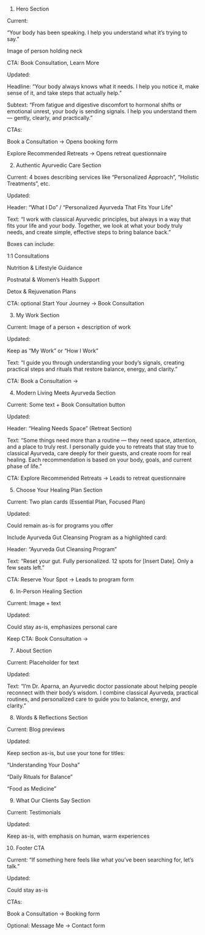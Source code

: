 1. Hero Section

Current:

“Your body has been speaking. I help you understand what it’s trying to say.”

Image of person holding neck

CTA: Book Consultation, Learn More

Updated:

Headline: “Your body always knows what it needs. I help you notice it, make sense of it, and take steps that actually help.”

Subtext: “From fatigue and digestive discomfort to hormonal shifts or emotional unrest, your body is sending signals. I help you understand them — gently, clearly, and practically.”

CTAs:

Book a Consultation → Opens booking form

Explore Recommended Retreats → Opens retreat questionnaire

2. Authentic Ayurvedic Care Section

Current: 4 boxes describing services like “Personalized Approach”, “Holistic Treatments”, etc.

Updated:

Header: “What I Do” / “Personalized Ayurveda That Fits Your Life”

Text: “I work with classical Ayurvedic principles, but always in a way that fits your life and your body. Together, we look at what your body truly needs, and create simple, effective steps to bring balance back.”

Boxes can include:

1:1 Consultations

Nutrition & Lifestyle Guidance

Postnatal & Women’s Health Support

Detox & Rejuvenation Plans

CTA: optional Start Your Journey → Book Consultation

3. My Work Section

Current: Image of a person + description of work

Updated:

Keep as “My Work” or “How I Work”

Text: “I guide you through understanding your body’s signals, creating practical steps and rituals that restore balance, energy, and clarity.”

CTA: Book a Consultation →

4. Modern Living Meets Ayurveda Section

Current: Some text + Book Consultation button

Updated:

Header: “Healing Needs Space” (Retreat Section)

Text: “Some things need more than a routine — they need space, attention, and a place to truly rest. I personally guide you to retreats that stay true to classical Ayurveda, care deeply for their guests, and create room for real healing. Each recommendation is based on your body, goals, and current phase of life.”

CTA: Explore Recommended Retreats → Leads to retreat questionnaire

5. Choose Your Healing Plan Section

Current: Two plan cards (Essential Plan, Focused Plan)

Updated:

Could remain as-is for programs you offer

Include Ayurveda Gut Cleansing Program as a highlighted card:

Header: “Ayurveda Gut Cleansing Program”

Text: “Reset your gut. Fully personalized. 12 spots for [Insert Date]. Only a few seats left.”

CTA: Reserve Your Spot → Leads to program form

6. In-Person Healing Section

Current: Image + text

Updated:

Could stay as-is, emphasizes personal care

Keep CTA: Book Consultation →

7. About Section

Current: Placeholder for text

Updated:

Text: “I’m Dr. Aparna, an Ayurvedic doctor passionate about helping people reconnect with their body’s wisdom. I combine classical Ayurveda, practical routines, and personalized care to guide you to balance, energy, and clarity.”

8. Words & Reflections Section

Current: Blog previews

Updated:

Keep section as-is, but use your tone for titles:

“Understanding Your Dosha”

“Daily Rituals for Balance”

“Food as Medicine”

9. What Our Clients Say Section

Current: Testimonials

Updated:

Keep as-is, with emphasis on human, warm experiences

10. Footer CTA

Current: “If something here feels like what you’ve been searching for, let’s talk.”

Updated:

Could stay as-is

CTAs:

Book a Consultation → Booking form

Optional: Message Me → Contact form